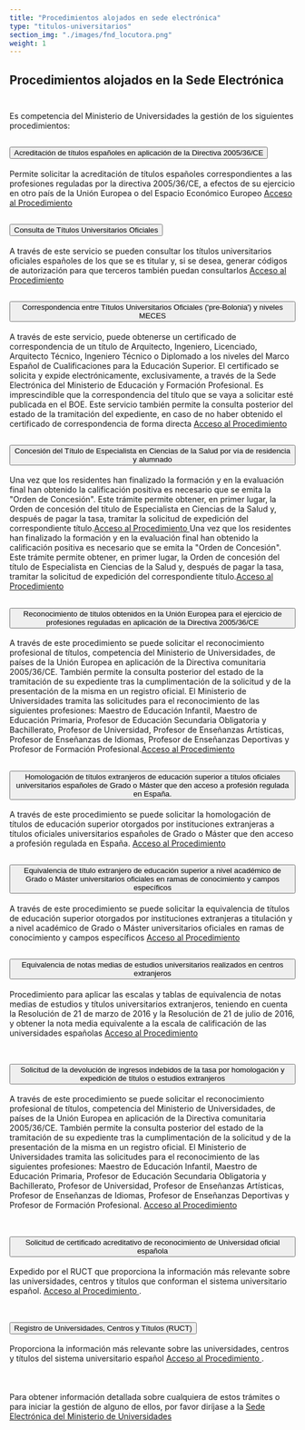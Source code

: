 ```yaml
---
title: "Procedimientos alojados en sede electrónica"
type: "titulos-universitarios"
section_img: "./images/fnd_locutora.png"
weight: 1
---
```

## Procedimientos alojados en la Sede Electrónica <br><br>

Es competencia del Ministerio de Universidades la gestión de los siguientes procedimientos:
<section>
    <article>
        <div class="container container_xl_accoordion p-0">
            <div class="row mt-4">
                <div class="col-lg-12 content_collapse mb-120">
                                <div class="accordion" id="accordionPanelsStayOpenExample">
                                    <div class="accordion-item">
                                        <h2 class="accordion-header" id="panelsStayOpen-headingOne">
                                            <button class="accordion-button collapsed" type="button" data-bs-toggle="collapse" data-bs-target="#panelsStayOpen-collapseOne" aria-expanded="false" aria-controls="panelsStayOpen-collapseOne">
                                               Acreditación de títulos españoles en aplicación de la Directiva 2005/36/CE
                                            </button>
                                        </h2>
                                        <div id="panelsStayOpen-collapseOne" class="accordion-collapse collapse " aria-labelledby="panelsStayOpen-headingOne">
                                            <div class="accordion-body">
                                                <article id="section_link">
                                                    <div class="container-fluid">
                                                        <div class="row">
                                                            <div class="col-12">
                                                                Permite solicitar la acreditación de títulos españoles correspondientes a las profesiones reguladas por la directiva 2005/36/CE, a efectos de su ejercicio en otro país de la Unión Europea o del Espacio Económico Europeo
																<a href="https://universidades.sede.gob.es/pagina/index/directorio/Acreditacion_titulos_espa_oles" target="_blank">Acceso al Procedimiento <i class="fas fa-external-link-alt"></i></a>
                                                            </div>
                                                        </div>
                                                    </div>
                                                </article>
                                            </div>
                                        </div>
                                    </div>
                                    <div class="accordion-item">
                                        <h2 class="accordion-header" id="panelsStayOpen-headingTwo">
                                            <button class="accordion-button collapsed" type="button" data-bs-toggle="collapse" data-bs-target="#panelsStayOpen-collapseTwo" aria-expanded="false">
                                                Consulta de Títulos Universitarios Oficiales
                                            </button>
                                        </h2>
                                        <div id="panelsStayOpen-collapseTwo" class="accordion-collapse collapse" aria-labelledby="panelsStayOpen-headingTwo">
                                            <div class="accordion-body">
                                                <article id="section_link">
                                                    <div class="container-fluid">
                                                        <div class="row">
                                                            <div class="col-12">
                                                               A través de este servicio se pueden consultar los títulos universitarios oficiales españoles de los que se es titular y, si se desea, generar códigos de autorización para que terceros también puedan consultarlos
															   <a href="https://universidades.sede.gob.es/pagina/index/directorio/consulta_titulos" target="_blank">Acceso al Procedimiento <i class="fas fa-external-link-alt"></i></a>
                                                            </div>
                                                        </div>
                                                    </div>
                                                </article>
                                            </div>
                                        </div>
									</div>
                                    <div class="accordion-item">
                                        <h2 class="accordion-header" id="panelsStayOpen-headingTree">
                                            <button class="accordion-button collapsed" type="button" data-bs-toggle="collapse" data-bs-target="#panelsStayOpen-collapseTree" aria-expanded="false">
                                                 Correspondencia entre Títulos Universitarios Oficiales ('pre-Bolonia') y niveles MECES
                                            </button>
                                        </h2>
                                        <div id="panelsStayOpen-collapseTree" class="accordion-collapse collapse" aria-labelledby="panelsStayOpen-headingTree">
                                            <div class="accordion-body">
                                                <article id="section_link">
                                                    <div class="container-fluid">
                                                        <div class="row">
                                                            <div class="col-12">
                                                                A través de este servicio, puede obtenerse un certificado de correspondencia de un título de Arquitecto, Ingeniero, Licenciado, Arquitecto Técnico, Ingeniero Técnico o Diplomado a los niveles del Marco Español de Cualificaciones para la Educación Superior. El certificado se solicita y expide electrónicamente, exclusivamente, a través de la Sede Electrónica del Ministerio de Educación y Formación Profesional. Es imprescindible que la correspondencia del título que se vaya a solicitar esté publicada en el BOE. Este servicio también permite la consulta posterior del estado de la tramitación del expediente, en caso de no haber obtenido el certificado de correspondencia de forma directa <a href="https://universidades.sede.gob.es/pagina/index/directorio/Correspondencia_entre_TUO_y_MECES" target="_blank">Acceso al Procedimiento  <i class="fas fa-external-link-alt"></i></a>
                                                            </div>
                                                        </div>
                                                    </div>
                                                </article>
                                            </div>
                                        </div>
                                    </div>
                                    <div class="accordion-item">
                                        <h2 class="accordion-header" id="panelsStayOpen-headingFour">
                                            <button class="accordion-button collapsed" type="button" data-bs-toggle="collapse" data-bs-target="#panelsStayOpen-collapseFour" aria-expanded="false">
                                                Concesión del Título de Especialista en Ciencias de la Salud por vía de residencia y alumnado
											</button>
                                        </h2>
                                        <div id="panelsStayOpen-collapseFour" class="accordion-collapse collapse" aria-labelledby="panelsStayOpen-headingFour">
                                            <div class="accordion-body">
                                                <article id="section_link">
                                                    <div class="container-fluid">
                                                        <div class="row">
                                                            <div class="col-12">
                                                              Una vez que los residentes han finalizado la formación y en la evaluación final han obtenido la calificación positiva es necesario que se emita la "Orden de Concesión". Este trámite permite obtener, en primer lugar, la Orden de concesión del título de Especialista en Ciencias de la Salud y, después de pagar la tasa, tramitar la solicitud de expedición del correspondiente título.<a href="https://universidades.sede.gob.es/pagina/index/directorio/Concesion_titulo_CCSalud_" target="_blank">Acceso al Procedimiento <i class="fas fa-external-link-alt"></i></a>
                                                              Una vez que los residentes han finalizado la formación y en la evaluación final han obtenido la calificación positiva es necesario que se emita la "Orden de Concesión". Este trámite permite obtener, en primer lugar, la Orden de concesión del título de Especialista en Ciencias de la Salud y, después de pagar la tasa, tramitar la solicitud de expedición del correspondiente título.<a href="https://universidades.sede.gob.es/pagina/index/directorio/Concesion_titulo_CCSalud_" target="_blank">Acceso al Procedimiento<i class="fas fa-external-link-alt"></i></a>
                                                            </div>
                                                        </div>
                                                    </div>
                                                </article>
                                            </div>
                                        </div>
									</div>
										<div class="accordion-item">
                                        <h2 class="accordion-header" id="panelsStayOpen-headingFive">
                                            <button class="accordion-button collapsed" type="button" data-bs-toggle="collapse" data-bs-target="#panelsStayOpen-collapseFive" aria-expanded="false">
                                                Reconocimiento de títulos obtenidos en la Unión Europea para el ejercicio de profesiones reguladas en aplicación de la Directiva 2005/36/CE
                                            </button>
                                        </h2>
                                        <div id="panelsStayOpen-collapseFive" class="accordion-collapse collapse" aria-labelledby="panelsStayOpen-headingFive">
                                            <div class="accordion-body">
                                                <article id="section_link">
                                                    <div class="container-fluid">
                                                        <div class="row">
                                                            <div class="col-12">
                                                                A través de este procedimiento se puede solicitar el reconocimiento profesional de títulos, competencia del Ministerio de Universidades, de países de la Unión Europea en aplicación de la Directiva comunitaria 2005/36/CE. También permite la consulta posterior del estado de la tramitación de su expediente tras la cumplimentación de la solicitud y de la presentación de la misma en un registro oficial. El Ministerio de Universidades tramita las solicitudes para el reconocimiento de las siguientes profesiones: Maestro de Educación Infantil, Maestro de Educación Primaria, Profesor de Educación Secundaria Obligatoria y Bachillerato, Profesor de Universidad, Profesor de Enseñanzas Artísticas, Profesor de Enseñanzas de Idiomas, Profesor de Enseñanzas Deportivas y Profesor de Formación Profesional.<a href="https://universidades.sede.gob.es/pagina/index/directorio/Reconocimiento_titulos_europeos" target="_blank">Acceso al Procedimiento <i class="fas fa-external-link-alt"></i></a>
                                                            </div>
                                                        </div>
                                                    </div>
                                                </article>
                                            </div>
                                        </div>
                                    </div>
									<div class="accordion-item">
                                        <h2 class="accordion-header" id="panelsStayOpen-headingSix">
                                            <button class="accordion-button collapsed" type="button" data-bs-toggle="collapse" data-bs-target="#panelsStayOpen-collapseSix" aria-expanded="false">
                                                Homologación de títulos extranjeros de educación superior a títulos oficiales universitarios españoles de Grado o Máster que den acceso a profesión regulada en España.
                                            </button>
                                        </h2>
                                        <div id="panelsStayOpen-collapseSix" class="accordion-collapse collapse" aria-labelledby="panelsStayOpen-headingSix">
                                            <div class="accordion-body">
                                                <article id="section_link">
                                                    <div class="container-fluid">
                                                        <div class="row">
                                                            <div class="col-12">A través de este procedimiento se puede solicitar la homologación de títulos de educación superior otorgados por instituciones extranjeras a títulos oficiales universitarios españoles de Grado o Máster  que den acceso a profesión regulada en España.
															<a href="https://universidades.sede.gob.es/procedimientos/portada/ida/3513/idp/1029" target="_blank">Acceso al Procedimiento<i class="fas fa-external-link-alt"></i></a>
															</div>
                                                        </div>
                                                    </div>
                                                </article>
                                            </div>
                                        </div>
                                    </div>								
						<div class="accordion-item">
                                        <h2 class="accordion-header" id="panelsStayOpen-headingSeven">
                                            <button class="accordion-button collapsed" type="button" data-bs-toggle="collapse" data-bs-target="#panelsStayOpen-collapseSeven" aria-expanded="false">
                                                  Equivalencia de título extranjero de educación superior a nivel académico de Grado o Máster universitarios oficiales en ramas de conocimiento y campos específicos
                                            </button>
                                        </h2>
                                        <div id="panelsStayOpen-collapseSeven" class="accordion-collapse collapse" aria-labelledby="panelsStayOpen-headingSeven">
                                            <div class="accordion-body">
                                                <article id="section_link">
                                                    <div class="container-fluid">
                                                        <div class="row">
                                                            <div class="col-12">A través de este procedimiento se puede solicitar la equivalencia de títulos de educación superior otorgados por instituciones extranjeras a titulación y a nivel académico de Grado o Máster universitarios oficiales en ramas de conocimiento y campos específicos <a href="https://universidades.sede.gob.es/procedimientos/portada/ida/3513/idp/1030" target="_blank">Acceso al Procedimiento <i class="fas fa-external-link-alt"></i></a>   
                                                            </div>
                                                        </div>
                                                    </div>
                                                </article>
                                            </div>
                                        </div>
                                    </div>			
									<div class="accordion-item">
                                        <h2 class="accordion-header" id="panelsStayOpen-headingEighth">
                                            <button class="accordion-button collapsed" type="button" data-bs-toggle="collapse" data-bs-target="#panelsStayOpen-collapseEighth" aria-expanded="false">
                                               Equivalencia de notas medias de estudios universitarios realizados en centros extranjeros
                                            </button>
                                        </h2>
                                        <div id="panelsStayOpen-collapseEighth" class="accordion-collapse collapse" aria-labelledby="panelsStayOpen-headingEighth">
                                            <div class="accordion-body">
                                                <article id="section_link">
                                                    <div class="container-fluid">
                                                        <div class="row">
                                                            <div class="col-12">Procedimiento para aplicar las escalas y tablas de equivalencia de notas medias de estudios y títulos universitarios extranjeros, teniendo en cuenta la Resolución de 21 de marzo de 2016 y la Resolución de 21 de julio de 2016, y obtener la nota media equivalente a la escala de calificación de las universidades españolas <a href="https://universidades.sede.gob.es/pagina/index/directorio/Equivalencia_notas_medias" target="_blank">Acceso al Procedimiento <i class="fas fa-external-link-alt"></i></a><br><br> 
                                                            </div>
                                                        </div>
                                                    </div>
                                                </article>
                                            </div>
                                        </div>
                                    </div>
	<div class="accordion-item">
                                        <h2 class="accordion-header" id="panelsStayOpen-headingNine">
                                            <button class="accordion-button collapsed" type="button" data-bs-toggle="collapse" data-bs-target="#panelsStayOpen-collapseNine" aria-expanded="false">
                                               Solicitud de la devolución de ingresos indebidos de la tasa por homologación y expedición de títulos o estudios extranjeros
                                            </button>
                                        </h2>
                                        <div id="panelsStayOpen-collapseNine" class="accordion-collapse collapse" aria-labelledby="panelsStayOpen-headingNine">
                                            <div class="accordion-body">
                                                <article id="section_link">
                                                    <div class="container-fluid">
                                                        <div class="row">
                                                            <div class="col-12">A través de este procedimiento se puede solicitar el reconocimiento profesional de títulos, competencia del Ministerio de Universidades, de países de la Unión Europea en aplicación de la Directiva comunitaria 2005/36/CE. También permite la consulta posterior del estado de la tramitación de su expediente tras la cumplimentación de la solicitud y de la presentación de la misma en un registro oficial. El Ministerio de Universidades tramita las solicitudes para el reconocimiento de las siguientes profesiones: Maestro de Educación Infantil, Maestro de Educación Primaria, Profesor de Educación Secundaria Obligatoria y Bachillerato, Profesor de Universidad, Profesor de Enseñanzas Artísticas, Profesor de Enseñanzas de Idiomas, Profesor de Enseñanzas Deportivas y Profesor de Formación Profesional. <a href="https://universidades.sede.gob.es/procedimientos/portada/ida/3513/idp/1058" target="_blank">Acceso al Procedimiento <i class="fas fa-external-link-alt"></i></a><br><br>
                                                            </div>
                                                        </div>
                                                    </div>
                                                </article>
                                            </div>
                                        </div>
                                    </div>
<div class="accordion-item">
                                        <h2 class="accordion-header" id="panelsStayOpen-headingTen">
                                            <button class="accordion-button collapsed" type="button" data-bs-toggle="collapse" data-bs-target="#panelsStayOpen-collapseTen" aria-expanded="false">
                                                Solicitud de certificado acreditativo de reconocimiento de Universidad oficial española
                                            </button>
                                        </h2>
                                        <div id="panelsStayOpen-collapseTen" class="accordion-collapse collapse " aria-labelledby="panelsStayOpen-headingTen" style="">
                                            <div class="accordion-body">
                                                <article id="section_link">
                                                    <div class="container-fluid">
                                                        <div class="row">
                                                            <div class="col-12">Expedido por el RUCT que proporciona la información más relevante sobre las universidades, centros y títulos que conforman el sistema universitario español. <a href="https://universidades.sede.gob.es/procedimientos/portada/ida/3513/idp/1124" target="_blank">Acceso al Procedimiento <i class="fas fa-external-link-alt"></i></a>.<br><br> 
                                                            </div>
                                                        </div>
                                                    </div>
                                                </article>
                                            </div>
                                        </div>
                                    </div>
<div class="accordion-item">
                                        <h2 class="accordion-header" id="panelsStayOpen-headingEleven">
                                            <button class="accordion-button collapsed" type="button" data-bs-toggle="collapse" data-bs-target="#panelsStayOpen-collapseEleven" aria-expanded="false">
                                                Registro de Universidades, Centros y Títulos (RUCT)
                                            </button>
                                        </h2>
                                        <div id="panelsStayOpen-collapseEleven" class="accordion-collapse collapse " aria-labelledby="panelsStayOpen-headingEleven" style="">
                                            <div class="accordion-body">
                                                <article id="section_link">
                                                    <div class="container-fluid">
                                                        <div class="row">
                                                            <div class="col-12">
                                                                Proporciona la información más relevante sobre las universidades, centros y títulos del sistema universitario español
<a href="https://universidades.sede.gob.es/pagina/index/directorio/Proc_Ruct" target="_blank">Acceso al Procedimiento <i class="fas fa-external-link-alt"></i></a>.<br><br> 
                                                            </div>
                                                        </div>
                                                    </div>
                                                </article>
                                            </div>
                                        </div>
                                    </div>
                                    </div>
                                </div>
                        </div>
                    </div>
                </div>
            </div>
			<br><br>
	Para obtener información detallada sobre cualquiera de estos trámites o para iniciar la gestión de alguno de ellos, por favor diríjase a la <a href="https://universidades.sede.gob.es/" target="_blank">Sede Electrónica del Ministerio de Universidades <i class="fas fa-external-link-alt"></i></a>
        </article>
    </section>
